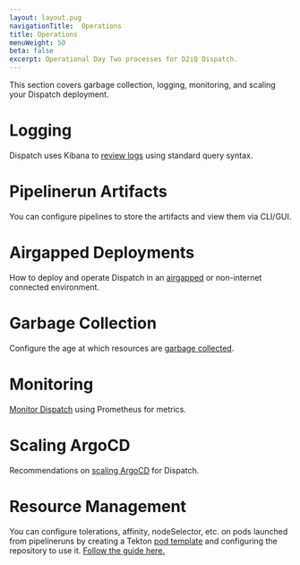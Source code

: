 ```yaml
---
layout: layout.pug
navigationTitle:  Operations
title: Operations
menuWeight: 50
beta: false
excerpt: Operational Day Two processes for D2iQ Dispatch.
---
```

This section covers garbage collection, logging, monitoring, and scaling your Dispatch deployment.

# Logging

Dispatch uses Kibana to [review logs](logging/) using standard query syntax.

# Pipelinerun Artifacts

You can configure pipelines to store the artifacts and view them via CLI/GUI.

# Airgapped Deployments

How to deploy and operate Dispatch in an [airgapped](airgap-support/) or non-internet connected environment.

# Garbage Collection

Configure the age at which resources are [garbage collected](garbage-collection/).

# Monitoring

[Monitor Dispatch](monitoring/) using Prometheus for metrics.

# Scaling ArgoCD

Recommendations on [scaling ArgoCD](scaling/) for Dispatch.

# Resource Management

You can configure tolerations, affinity, nodeSelector, etc. on pods launched from pipelineruns by creating a Tekton [pod template](https://github.com/tektoncd/pipeline/blob/v0.14.2/docs/podtemplates.md) and configuring the repository to use it. [Follow the guide here.](resource-management/)
